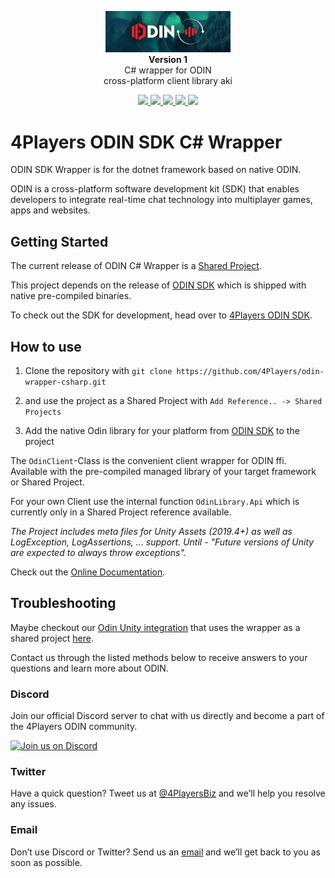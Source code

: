 <p align="center">
	<img src="https://raw.githubusercontent.com/4Players/odin-sdk-unity/master/Editor/Editor%20Default%20Resources/odinbanner.png" alt="OdinWrapper" width="200" /><br>
	<b>Version 1</b><br>
	C# wrapper for ODIN<br>
	cross-platform client library aki
</p>

<p align="center">
	<a href="https://developers.4players.io/odin">
		<img src="https://img.shields.io/badge/documentation-%F0%9F%94%8D-blue?style=flat" />
	</a>
		<a href="https://discord.gg/9yzdJNUGZS">
		<img src="https://img.shields.io/discord/803630432150224957.svg?style=flat&logo=discord&label=discord" />
	</a>
	<a href="mailto:odin@4players.io">
		<img src="https://img.shields.io/badge/email-odin@4players.io-blue.svg?style=flat" />
	</a>
	<a href="https://twitter.com/4PlayersBiz">
		<img src="https://img.shields.io/badge/twitter-@4PlayersBiz-blue.svg?style=flat&logo=twitter" />
	</a>
	<a href="../../blob/master/LICENSE">
		<img src="https://img.shields.io/github/license/4Players/odin-wrapper-csharp.svg?style=flat" />
	</a>
</p>

# 4Players ODIN SDK C# Wrapper

ODIN SDK Wrapper is for the dotnet framework based on native ODIN.

ODIN is a cross-platform software development kit (SDK) that enables developers
to integrate real-time chat technology into multiplayer games, apps and
websites.

## Getting Started

The current release of ODIN C# Wrapper is a
[Shared Project](https://docs.microsoft.com/en-us/xamarin/cross-platform/app-fundamentals/shared-projects).

This project depends on the release of
[ODIN SDK](https://github.com/4Players/odin-sdk#getting-started) which is
shipped with native pre-compiled binaries.

To check out the SDK for development, head over to
[4Players ODIN SDK](https://github.com/4Players/odin-sdk).

## How to use

1. Clone the repository with
   `git clone https://github.com/4Players/odin-wrapper-csharp.git`

2. and use the project as a Shared Project with
   `Add Reference.. -> Shared Projects`

3. Add the native Odin library for your platform from
   [ODIN SDK](https://github.com/4Players/odin-sdk#getting-started) to the
   project

The `OdinClient`-Class is the convenient client wrapper for ODIN ffi. Available
with the pre-compiled managed library of your target framework or Shared
Project.

For your own Client use the internal function `OdinLibrary.Api` which is
currently only in a Shared Project reference available.

_The Project includes meta files for Unity Assets (2019.4+) as well as
LogException, LogAssertions, ... support. Until - "Future versions of Unity are
expected to always throw exceptions"._

Check out the [Online Documentation](https://developers.4players.io/odin).

## Troubleshooting

Maybe checkout our
[Odin Unity integration](https://github.com/4Players/odin-sdk-unity) that uses
the wrapper as a shared project
[here](https://github.com/4Players/odin-sdk-unity/tree/master/Runtime/OdinWrapper).

Contact us through the listed methods below to receive answers to your questions
and learn more about ODIN.

### Discord

Join our official Discord server to chat with us directly and become a part of
the 4Players ODIN community.

[![Join us on Discord](https://developers.4players.io/images/join_discord.png)](https://discord.gg/9yzdJNUGZS)

### Twitter

Have a quick question? Tweet us at
[@4PlayersBiz](https://twitter.com/4PlayersBiz) and we’ll help you resolve any
issues.

### Email

Don’t use Discord or Twitter? Send us an [email](mailto:odin@4players.io) and
we’ll get back to you as soon as possible.
